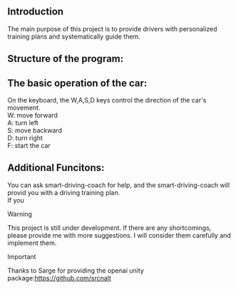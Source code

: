 ## Introduction
The main purpose of this project is to provide drivers with personalized training plans and systematically guide them.  
## Structure of the program:  


## The basic operation of the car:  
On the keyboard, the W,A,S,D keys control the direction of the car's movement.  
W: move forward  
A: turn left  
S: move backward  
D: turn right  
F: start the car  
## Additional Funcitons:  
You can ask smart-driving-coach for help, and the smart-driving-coach will provid you with a driving training plan.  
If you 

>[!WARNING]
>This project is still under development. If there are any shortcomings, please provide me with more suggestions. I will consider them carefully and implement them.

>[!IMPORTANT]
>Thanks to Sarge for providing the openai unity package:https://github.com/srcnalt
